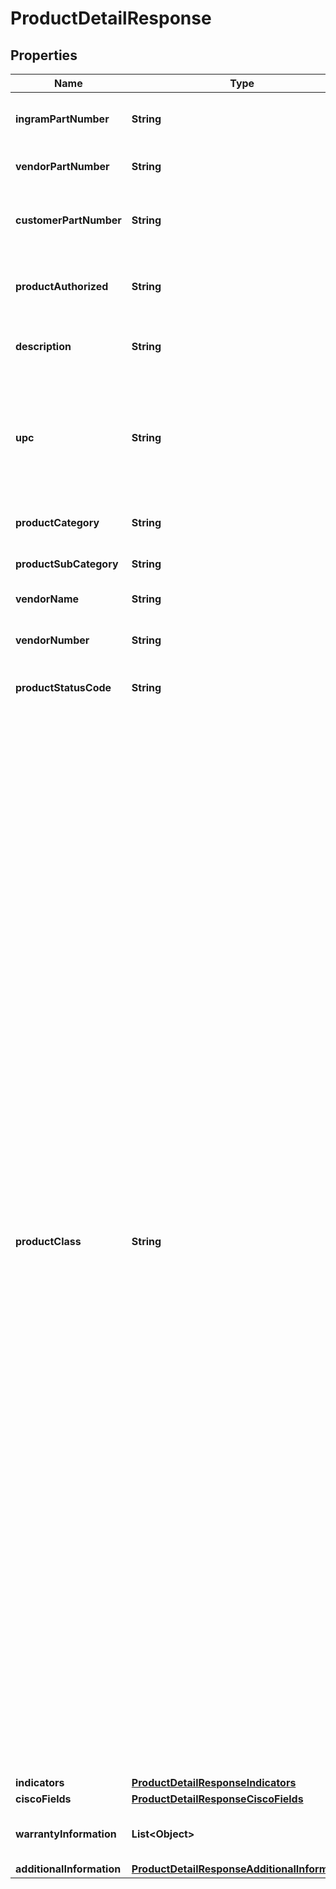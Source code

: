 

# ProductDetailResponse


## Properties

| Name | Type | Description | Notes |
|------------ | ------------- | ------------- | -------------|
|**ingramPartNumber** | **String** | Ingram Micro unique part number for the product. |  [optional] |
|**vendorPartNumber** | **String** | Vendor’s part number for the product. |  [optional] |
|**customerPartNumber** | **String** | Reseller / end-user’s part number for the product. |  [optional] |
|**productAuthorized** | **String** | Boolean that indicates whether a product is authorized. |  [optional] |
|**description** | **String** | The description given for the product. |  [optional] |
|**upc** | **String** | The UPC code for the product. Consists of 12 numeric digits that are uniquely assigned to each trade item. |  [optional] |
|**productCategory** | **String** | The category of the product. |  [optional] |
|**productSubCategory** | **String** | The sub-category of the product. |  [optional] |
|**vendorName** | **String** | Vendor name for the order. |  [optional] |
|**vendorNumber** | **String** | Vendor number that identifies the product. |  [optional] |
|**productStatusCode** | **String** | Status code of the product. |  [optional] |
|**productClass** | **String** | Indicates whether the product is directly shipped from the vendor’s warehouse or if the product ships from Ingram Micro’s warehouse. Class Codes are Ingram classifications on how skus are stocked A &#x3D; Product that is stocked usually in all IM warehouses and replenished on a regular basis. B &#x3D; Product that is stocked in limited IM warehouses and replenished on a regular basis C &#x3D; Product that is stocked in fewer IM warehouses and replenished on a regular basis. D &#x3D; Product that Ingram Micro has elected to discontinue. E &#x3D; Product that will be phased out later, according to the vendor. You may not want to replenish this product, but instead sell down what is in stock. F &#x3D; Product that we carry for a specific customer or supplier under a contractual agreement. N &#x3D; New Sku. Classification before first receipt O &#x3D; Discontinued product to be liquidated S&#x3D; Order for Specialized Demand (Order to backorder) X&#x3D; direct ship from Vendor V &#x3D; product that vendor has elected to discontinue. |  [optional] |
|**indicators** | [**ProductDetailResponseIndicators**](ProductDetailResponseIndicators.md) |  |  [optional] |
|**ciscoFields** | [**ProductDetailResponseCiscoFields**](ProductDetailResponseCiscoFields.md) |  |  [optional] |
|**warrantyInformation** | **List&lt;Object&gt;** | Warranty information related to the product. |  [optional] |
|**additionalInformation** | [**ProductDetailResponseAdditionalInformation**](ProductDetailResponseAdditionalInformation.md) |  |  [optional] |




